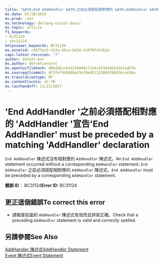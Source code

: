 ```yaml
---
title: "&#39;End AddHandler &#39;之前必須搭配相對應的 &#39;AddHandler &#39;宣告"
ms.date: 07/20/2015
ms.prod: .net
ms.technology: devlang-visual-basic
ms.topic: article
f1_keywords:
- bc31124
- vbc31124
helpviewer_keywords: BC31124
ms.assetid: c667fecb-163a-49ca-b416-e1070f4fab1d
caps.latest.revision: "7"
author: dotnet-bot
ms.author: dotnetcontent
ms.openlocfilehash: d6b2bb1c6a321b049173a9c4f1834b1d341edb7b
ms.sourcegitcommit: 4f3fef493080a43e70e951223894768d36ce430a
ms.translationtype: MT
ms.contentlocale: zh-TW
ms.lasthandoff: 11/21/2017
---
```

# <a name="39end-addhandler39-must-be-preceded-by-a-matching-39addhandler39-declaration"></a><span data-ttu-id="75b68-102">&#39;End AddHandler &#39;之前必須搭配相對應的 &#39;AddHandler &#39;宣告</span><span class="sxs-lookup"><span data-stu-id="75b68-102">&#39;End AddHandler&#39; must be preceded by a matching &#39;AddHandler&#39; declaration</span></span>
<span data-ttu-id="75b68-103">`End AddHandler` 陳述式沒有相對應的 `AddHandler` 陳述式。</span><span class="sxs-lookup"><span data-stu-id="75b68-103">An `End AddHandler` statement occurred without a corresponding `AddHandler` statement.</span></span> <span data-ttu-id="75b68-104">`End AddHandler` 之前必須搭配相對應的 `AddHandler` 陳述式。</span><span class="sxs-lookup"><span data-stu-id="75b68-104">`End AddHandler` must be preceded by a corresponding `AddHandler` statement.</span></span>  
  
 <span data-ttu-id="75b68-105">**錯誤 ID︰** BC31124</span><span class="sxs-lookup"><span data-stu-id="75b68-105">**Error ID:** BC31124</span></span>  
  
## <a name="to-correct-this-error"></a><span data-ttu-id="75b68-106">更正這個錯誤</span><span class="sxs-lookup"><span data-stu-id="75b68-106">To correct this error</span></span>  
  
-   <span data-ttu-id="75b68-107">請檢查前面的 `AddHandler` 陳述式有效而且拼寫正確。</span><span class="sxs-lookup"><span data-stu-id="75b68-107">Check that a preceding `AddHandler` statement is valid and correctly spelled.</span></span>  
  
## <a name="see-also"></a><span data-ttu-id="75b68-108">另請參閱</span><span class="sxs-lookup"><span data-stu-id="75b68-108">See Also</span></span>  
 [<span data-ttu-id="75b68-109">AddHandler 陳述式</span><span class="sxs-lookup"><span data-stu-id="75b68-109">AddHandler Statement</span></span>](../../visual-basic/language-reference/statements/addhandler-statement.md)  
 [<span data-ttu-id="75b68-110">Event 陳述式</span><span class="sxs-lookup"><span data-stu-id="75b68-110">Event Statement</span></span>](../../visual-basic/language-reference/statements/event-statement.md)
